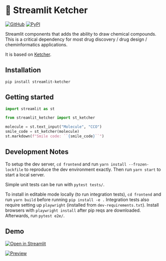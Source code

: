 # 🧪 Streamlit Ketcher

[![GitHub][github_badge]][github_link] [![PyPI][pypi_badge]][pypi_link]

Streamlit components that adds the ability to draw chemical compounds. This is a critical dependency for most drug discovery / drug design / cheminformatics applications.

It is based on [Ketcher](https://lifescience.opensource.epam.com/ketcher/index.html).

## Installation

```shell
pip install streamlit-ketcher
```

## Getting started

```python
import streamlit as st

from streamlit_ketcher import st_ketcher

molecule = st.text_input("Molecule", "CCO")
smile_code = st_ketcher(molecule)
st.markdown(f"Smile code: ``{smile_code}``")
```

## Development Notes

To setup the dev server, `cd frontend` and run `yarn install --frozen-lockfile` to reproduce the dev environment exactly. Then run `yarn start` to start a local server. 

Simple unit tests can be run with `pytest tests/`.

To install in editable mode locally (to run integration tests), `cd frontend` and run `yarn build` before running `pip install -e .` Integration tests also require setting up `playwright` (installed from `dev-requirements.txt`). Install browsers with `playwright install` after pip reqs are downloaded. Afterwards, run `pytest e2e/`. 

## Demo

[![Open in Streamlit][share_badge]][share_link]

[![Preview][share_img]][share_link]

[share_badge]: https://static.streamlit.io/badges/streamlit_badge_black_white.svg
[share_link]: https://ketcher-editor.streamlit.app/
[share_img]: https://storage.googleapis.com/s4a-prod-share-preview/default/st_app_fallback_image.png

[github_badge]: https://badgen.net/badge/icon/GitHub?icon=github&color=black&label
[github_link]: https://github.com/mik-laj/streamlit-ketcher

[pypi_badge]: https://badgen.net/pypi/v/streamlit-ketcher?icon=pypi&color=black&label
[pypi_link]: https://pypi.org/project/streamlit-ketcher
